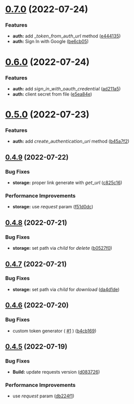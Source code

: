 # [0.7.0](https://github.com/AsifArmanRahman/firebase-rest-api/compare/v0.6.0...v0.7.0) (2022-07-24)


### Features

* **auth:** add _𝘵𝘰𝘬𝘦𝘯_𝘧𝘳𝘰𝘮_𝘢𝘶𝘵𝘩_𝘶𝘳𝘭 method ([e444135](https://github.com/AsifArmanRahman/firebase-rest-api/commit/e444135a9d1107383405717029ccd0aab82f1f70))
* **auth:** Sign In with Google ([be6cb05](https://github.com/AsifArmanRahman/firebase-rest-api/commit/be6cb0551fc271cb3ae818de6f06137bbf44139d))



# [0.6.0](https://github.com/AsifArmanRahman/firebase-rest-api/compare/v0.5.0...v0.6.0) (2022-07-24)


### Features

* **auth:** add 𝘴𝘪𝘨𝘯_𝘪𝘯_𝘸𝘪𝘵𝘩_𝘰𝘢𝘶𝘵𝘩_𝘤𝘳𝘦𝘥𝘦𝘯𝘵𝘪𝘢𝘭 ([ad211a5](https://github.com/AsifArmanRahman/firebase-rest-api/commit/ad211a5bc3c9deddbe8441ff524d0008e0eb19a7))
* **auth:** client secret from file ([e5ea84e](https://github.com/AsifArmanRahman/firebase-rest-api/commit/e5ea84ed1a54246fe5a0709b7eafaaf7dd0aeb2c))



# [0.5.0](https://github.com/AsifArmanRahman/firebase-rest-api/compare/v0.4.9...v0.5.0) (2022-07-23)


### Features

* **auth:** add 𝘤𝘳𝘦𝘢𝘵𝘦_𝘢𝘶𝘵𝘩𝘦𝘯𝘵𝘪𝘤𝘢𝘵𝘪𝘰𝘯_𝘶𝘳𝘪 method ([b45a7f2](https://github.com/AsifArmanRahman/firebase-rest-api/commit/b45a7f203b0e4369bd501831ffca9f26c3eac464))



## [0.4.9](https://github.com/AsifArmanRahman/firebase-rest-api/compare/v0.4.8...v0.4.9) (2022-07-22)


### Bug Fixes

* **storage:** proper link generate with 𝘨𝘦𝘵_𝘶𝘳𝘭 ([c825c16](https://github.com/AsifArmanRahman/firebase-rest-api/commit/c825c1695f4a0e87d4daa467c2ca654a9cc05248))


### Performance Improvements

* **storage:** use 𝘳𝘦𝘲𝘶𝘦𝘴𝘵 param ([f51d0dc](https://github.com/AsifArmanRahman/firebase-rest-api/commit/f51d0dc52e030bfe867d70c7728c3ccc32dc4334))



## [0.4.8](https://github.com/AsifArmanRahman/firebase-rest-api/compare/v0.4.7...v0.4.8) (2022-07-21)


### Bug Fixes

* **storage:** set path via 𝘤𝘩𝘪𝘭𝘥 for 𝘥𝘦𝘭𝘦𝘵𝘦 ([b0527f0](https://github.com/AsifArmanRahman/firebase-rest-api/commit/b0527f0d418ad203df5845e1fd123bafe88a4b5d))



## [0.4.7](https://github.com/AsifArmanRahman/firebase-rest-api/compare/v0.4.6...v0.4.7) (2022-07-21)


### Bug Fixes

* **storage:** set path via 𝘤𝘩𝘪𝘭𝘥 for 𝘥𝘰𝘸𝘯𝘭𝘰𝘢𝘥 ([da4d1de](https://github.com/AsifArmanRahman/firebase-rest-api/commit/da4d1deb9cfcc3c962f0240b70f9fee284dcd3e6))



## [0.4.6](https://github.com/AsifArmanRahman/firebase-rest-api/compare/v0.4.5...v0.4.6) (2022-07-20)


### Bug Fixes

* custom token generator ( [#1](https://github.com/AsifArmanRahman/firebase-rest-api/issues/1)  ) ([b4cb169](https://github.com/AsifArmanRahman/firebase-rest-api/commit/b4cb1699d2d48d9741311d04a8530bf0242811e2))



## [0.4.5](https://github.com/AsifArmanRahman/firebase-rest-api/compare/d0837260dcbc5ed4b890f38ac36b5dfa10d05e48...v0.4.5) (2022-07-19)


### Bug Fixes

* **Build:** update requests version ([d083726](https://github.com/AsifArmanRahman/firebase-rest-api/commit/d0837260dcbc5ed4b890f38ac36b5dfa10d05e48))


### Performance Improvements

* use 𝘳𝘦𝘲𝘶𝘦𝘴𝘵 param ([db224f1](https://github.com/AsifArmanRahman/firebase-rest-api/commit/db224f1b75d57f77a8b118e6ed52ac22313e4fbf))



